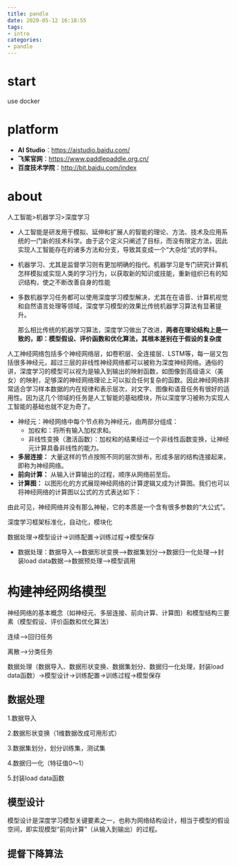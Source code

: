 ```yaml
---
title: pandle
date: 2020-05-12 16:18:55
tags:
- intro
categories:
- pandle
---
```

# start

use docker

# platform

- **AI Studio**：https://aistudio.baidu.com/
- **飞桨官网**：https://www.paddlepaddle.org.cn/
- **百度技术学院**：http://bit.baidu.com/index

# about

人工智能>机器学习>深度学习

- 人工智能是研发用于模拟、延伸和扩展人的智能的理论、方法、技术及应用系统的一门新的技术科学。由于这个定义只阐述了目标，而没有限定方法，因此实现人工智能存在的诸多方法和分支，导致其变成一个“大杂烩”式的学科。

- 机器学习、尤其是监督学习则有更加明确的指代。机器学习是专门研究计算机怎样模拟或实现人类的学习行为，以获取新的知识或技能，重新组织已有的知识结构，使之不断改善自身的性能

- 多数机器学习任务都可以使用深度学习模型解决，尤其在在语音、计算机视觉和自然语言处理等领域，深度学习模型的效果比传统机器学习算法有显著提升。

  那么相比传统的机器学习算法，深度学习做出了改进，**两者在理论结构上是一致的，即：模型假设、评价函数和优化算法，其根本差别在于假设的复杂度**

人工神经网络包括多个神经网络层，如卷积层、全连接层、LSTM等，每一层又包括很多神经元，超过三层的非线性神经网络都可以被称为深度神经网络。通俗的讲，深度学习的模型可以视为是输入到输出的映射函数，如图像到高级语义（美女）的映射，足够深的神经网络理论上可以拟合任何复杂的函数。因此神经网络非常适合学习样本数据的内在规律和表示层次，对文字、图像和语音任务有很好的适用性。因为这几个领域的任务是人工智能的基础模块，所以深度学习被称为实现人工智能的基础也就不足为奇了。

- 神经元：神经网络中每个节点称为神经元，由两部分组成：
  - 加权和：将所有输入加权求和。
  - 非线性变换（激活函数）：加权和的结果经过一个非线性函数变换，让神经元计算具备非线性的能力。
- **多层连接：** 大量这样的节点按照不同的层次排布，形成多层的结构连接起来，即称为神经网络。
- **前向计算：** 从输入计算输出的过程，顺序从网络前至后。
- **计算图：** 以图形化的方式展现神经网络的计算逻辑又成为计算图。我们也可以将神经网络的计算图以公式的方式表达如下：

由此可见，神经网络并没有那么神秘，它的本质是一个含有很多参数的“大公式”。

深度学习框架标准化，自动化，模块化

数据处理->模型设计->训练配置->训练过程->模型保存

- 数据处理：数据导入-->数据形状变换-->数据集划分-->数据归一化处理-->封装load data数据-->数据预处理-->模型调用

# 构建神经网络模型

神经网络的基本概念（如神经元、多层连接、前向计算、计算图）和模型结构三要素（模型假设、评价函数和优化算法）

连续-->回归任务

离散-->分类任务

数据处理（数据导入、数据形状变换、数据集划分、数据归一化处理，封装load data函数）->模型设计->训练配置->训练过程->模型保存

## 数据处理

1.数据导入

2.数据形状变换（1维数据改成可用形式）

3.数据集划分，划分训练集，测试集

4.数据归一化（特征值0～1）

5.封装load data函数



## 模型设计

模型设计是深度学习模型关键要素之一，也称为网络结构设计，相当于模型的假设空间，即实现模型“前向计算”（从输入到输出）的过程。

## 提督下降算法



